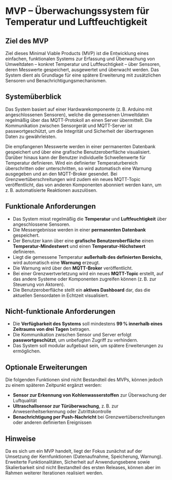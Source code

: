 # MVP – Überwachungssystem für Temperatur und Luftfeuchtigkeit

## Ziel des MVP

Ziel dieses Minimal Viable Products (MVP) ist die Entwicklung eines einfachen, funktionalen Systems zur Erfassung und Überwachung von Umweltdaten – konkret Temperatur und Luftfeuchtigkeit – über Sensoren, deren Messwerte gespeichert, ausgewertet und überwacht werden. Das System dient als Grundlage für eine spätere Erweiterung mit zusätzlichen Sensoren und Benachrichtigungsmechanismen.

## Systemüberblick

Das System basiert auf einer Hardwarekomponente (z. B. Arduino mit angeschlossenen Sensoren), welche die gemessenen Umweltdaten regelmäßig über das MQTT-Protokoll an einen Server übermittelt. Die Kommunikation zwischen Sensorgerät und MQTT-Server ist passwortgeschützt, um die Integrität und Sicherheit der übertragenen Daten zu gewährleisten.

Die empfangenen Messwerte werden in einer permanenten Datenbank gespeichert und über eine grafische Benutzeroberfläche visualisiert. Darüber hinaus kann der Benutzer individuelle Schwellenwerte für Temperatur definieren. Wird ein definierter Temperaturbereich überschritten oder unterschritten, so wird automatisch eine Warnung ausgegeben und an den MQTT-Broker gesendet. Bei Grenzwertüberschreitungen wird zudem ein neues MQTT-Topic veröffentlicht, das von anderen Komponenten abonniert werden kann, um z. B. automatisierte Reaktionen auszulösen.

## Funktionale Anforderungen

- Das System misst regelmäßig die **Temperatur** und **Luftfeuchtigkeit** über angeschlossene Sensoren.
- Die Messergebnisse werden in einer **permanenten Datenbank** gespeichert.
- Der Benutzer kann über eine **grafische Benutzeroberfläche** einen **Temperatur-Mindestwert** und einen **Temperatur-Höchstwert** definieren.
- Liegt die gemessene Temperatur **außerhalb des definierten Bereichs**, wird automatisch eine **Warnung** erzeugt.
- Die Warnung wird über den **MQTT-Broker** veröffentlicht.
- Bei einer Grenzwertverletzung wird ein neues **MQTT-Topic** erstellt, auf das andere Systeme oder Komponenten zugreifen können (z. B. zur Steuerung von Aktoren).
- Die Benutzeroberfläche stellt ein **aktives Dashboard** dar, das die aktuellen Sensordaten in Echtzeit visualisiert.

## Nicht-funktionale Anforderungen

- Die **Verfügbarkeit des Systems** soll mindestens **99 % innerhalb eines Zeitraums von drei Tagen** betragen.
- Die Kommunikation zwischen Sensor und Server erfolgt **passwortgeschützt**, um unbefugten Zugriff zu verhindern.
- Das System soll modular aufgebaut sein, um spätere Erweiterungen zu ermöglichen.

## Optionale Erweiterungen

Die folgenden Funktionen sind nicht Bestandteil des MVPs, können jedoch zu einem späteren Zeitpunkt ergänzt werden:

- **Sensor zur Erkennung von Kohlenwasserstoffen** zur Überwachung der Luftqualität
- **Ultraschallsensor zur Türüberwachung**, z. B. zur Anwesenheitserkennung oder Zutrittskontrolle
- **Benachrichtigung per Push-Nachricht** bei Grenzwertüberschreitungen oder anderen definierten Ereignissen

## Hinweise

Da es sich um ein MVP handelt, liegt der Fokus zunächst auf der Umsetzung der Kernfunktionen (Datenaufnahme, Speicherung, Warnung). Erweiterte Funktionalitäten, Sicherheit auf Anwendungsebene sowie Skalierbarkeit sind nicht Bestandteil des ersten Releases, können aber im Rahmen weiterer Iterationen realisiert werden.
